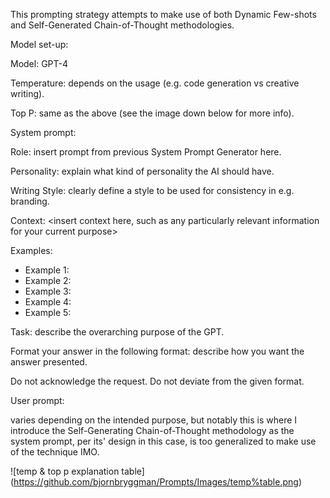 This prompting strategy attempts to make use of both Dynamic Few-shots and Self-Generated Chain-of-Thought methodologies.

Model set-up:

Model: GPT-4

Temperature: depends on the usage (e.g. code generation vs creative writing).

Top P: same as the above (see the image down below for more info).


System prompt:

Role: insert prompt from previous System Prompt Generator here.

Personality: explain what kind of personality the AI should have.

Writing Style: clearly define a style to be used for consistency in e.g. branding.

Context: <insert context here, such as any particularly relevant information for your current purpose>

Examples:
- Example 1: <insert example here> 
- Example 2: <insert example here>
- Example 3: <insert example here> 
- Example 4: <insert example here> 
- Example 5: <insert example here> 

Task: describe the overarching purpose of the GPT.

Format your answer in the following format: describe how you want the answer presented.

Do not acknowledge the request. Do not deviate from the given format.

User prompt:

varies depending on the intended purpose, but notably this is where I introduce the Self-Generating Chain-of-Thought methodology as the system prompt, per its' design in this case, is too generalized to make use of the technique IMO.


![temp & top p explanation table] (https://github.com/bjornbryggman/Prompts/Images/temp%table.png)